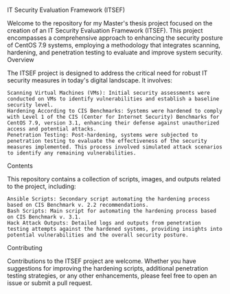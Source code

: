 IT Security Evaluation Framework (ITSEF)

Welcome to the repository for my Master's thesis project focused on the creation of an IT Security Evaluation Framework (ITSEF). This project encompasses a comprehensive approach to enhancing the security posture of CentOS 7.9 systems, employing a methodology that integrates scanning, hardening, and penetration testing to evaluate and improve system security.
Overview

The ITSEF project is designed to address the critical need for robust IT security measures in today's digital landscape. It involves:

    Scanning Virtual Machines (VMs): Initial security assessments were conducted on VMs to identify vulnerabilities and establish a baseline security level.
    Hardening According to CIS Benchmarks: Systems were hardened to comply with Level 1 of the CIS (Center for Internet Security) Benchmarks for CentOS 7.9, version 3.1, enhancing their defense against unauthorized access and potential attacks.
    Penetration Testing: Post-hardening, systems were subjected to penetration testing to evaluate the effectiveness of the security measures implemented. This process involved simulated attack scenarios to identify any remaining vulnerabilities.

Contents

This repository contains a collection of scripts, images, and outputs related to the project, including:

    Ansible Scripts: Secondary script automating the hardening process based on CIS Benchmark v. 2.2 recommendations.
    Bash Scripts: Main script for automating the hardening process based on CIS Benchmark v. 3.1.
    Hack Attack Outputs: Detailed logs and outputs from penetration testing attempts against the hardened systems, providing insights into potential vulnerabilities and the overall security posture.

Contributing

Contributions to the ITSEF project are welcome. Whether you have suggestions for improving the hardening scripts, additional penetration testing strategies, or any other enhancements, please feel free to open an issue or submit a pull request.
